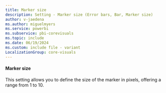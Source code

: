 ```yaml
---
title: Marker size
description: Setting - Marker size (Error bars, Bar, Marker size)
author: v-jaedena
ms.author: miguelmyers
ms.service: powerbi
ms.subservice: pbi-corevisuals
ms.topic: include
ms.date: 06/19/2024
ms.custom: include file - variant
LocalizationGroup: core-visuals
---
```

#### Marker size

This setting allows you to define the size of the marker in pixels, offering a range from 1 to 10.
